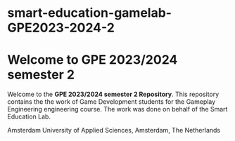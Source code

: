 # smart-education-gamelab-GPE2023-2024-2

# Welcome to GPE 2023/2024 semester 2

Welcome to the **GPE 2023/2024 semester 2 Repository**. This repository contains the the work of Game Development students for the Gameplay Engineering engineering course. The work was done on behalf of the Smart Education Lab.

Amsterdam University of Applied Sciences, Amsterdam, The Netherlands
